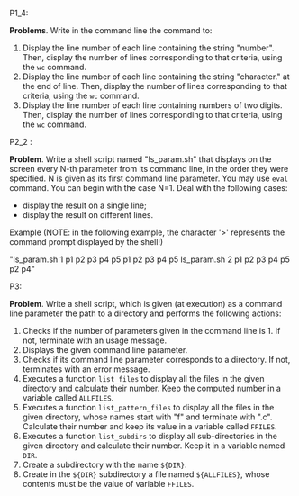 P1_4:

**Problems**. Write in the command line the command to:

1. Display the line number of each line containing the string "number". Then, display the number of lines corresponding to that criteria, using the `wc` command.
2. Display the line number of each line containing the string "character." at the end of line. Then, display the number of lines corresponding to that criteria, using the `wc` command.
3. Display the line number of each line containing numbers of two digits. Then, display the number of lines corresponding to that criteria, using the `wc` command.

P2_2 :

**Problem**. Write a shell script named "ls_param.sh" that displays on the screen every N-th parameter from its command line, in the order they were specified. N is given as its first command line parameter. You may use `eval` command. You can begin with the case N=1. Deal with the following cases:

- display the result on a single line;
- display the result on different lines.

Example (NOTE: in the following example, the character '>' represents the command prompt displayed by the shell!)

"ls_param.sh 1 p1 p2 p3 p4 p5
p1 p2 p3 p4 p5
ls_param.sh 2 p1 p2 p3 p4 p5
p2 p4"

P3:

**Problem**. Write a shell script, which is given (at execution) as a command line parameter the path to a directory and performs the following actions:

1. Checks if the number of parameters given in the command line is 1. If not, terminate with an usage message.
2. Displays the given command line parameter.
3. Checks if its command line parameter corresponds to a directory. If not, terminates with an error message.
4. Executes a function `list_files` to display all the files in the given directory and calculate their number. Keep the computed number in a variable called `ALLFILES`.
5. Executes a function `list_pattern_files` to display all the files in the given directory, whose names start with "f" and terminate with ".c". Calculate their number and keep its value in a variable called `FFILES`.
6. Executes a function `list_subdirs` to display all sub-directories in the given directory and calculate their number. Keep it in a variable named `DIR`.
7. Create a subdirectory with the name `${DIR}`.
8. Create in the `${DIR}` subdirectory a file named `${ALLFILES}`, whose contents must be the value of variable `FFILES`.


